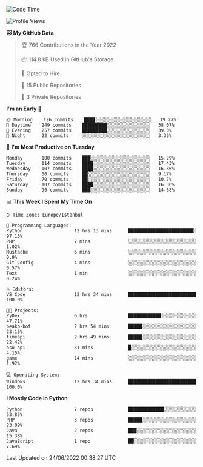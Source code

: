 <!--START_SECTION:waka-->
![Code Time](http://img.shields.io/badge/Code%20Time-199%20hrs%207%20mins-blue)

![Profile Views](http://img.shields.io/badge/Profile%20Views-0-blue)

**🐱 My GitHub Data** 

> 🏆 766 Contributions in the Year 2022
 > 
> 📦 114.8 kB Used in GitHub's Storage 
 > 
> 💼 Opted to Hire
 > 
> 📜 15 Public Repositories 
 > 
> 🔑 3 Private Repositories  
 > 
**I'm an Early 🐤** 

```text
🌞 Morning    126 commits    ████░░░░░░░░░░░░░░░░░░░░░   19.27% 
🌆 Daytime    249 commits    █████████░░░░░░░░░░░░░░░░   38.07% 
🌃 Evening    257 commits    █████████░░░░░░░░░░░░░░░░   39.3% 
🌙 Night      22 commits     ░░░░░░░░░░░░░░░░░░░░░░░░░   3.36%

```
📅 **I'm Most Productive on Tuesday** 

```text
Monday       100 commits    ███░░░░░░░░░░░░░░░░░░░░░░   15.29% 
Tuesday      114 commits    ████░░░░░░░░░░░░░░░░░░░░░   17.43% 
Wednesday    107 commits    ████░░░░░░░░░░░░░░░░░░░░░   16.36% 
Thursday     60 commits     ██░░░░░░░░░░░░░░░░░░░░░░░   9.17% 
Friday       70 commits     ██░░░░░░░░░░░░░░░░░░░░░░░   10.7% 
Saturday     107 commits    ████░░░░░░░░░░░░░░░░░░░░░   16.36% 
Sunday       96 commits     ███░░░░░░░░░░░░░░░░░░░░░░   14.68%

```


📊 **This Week I Spent My Time On** 

```text
⌚︎ Time Zone: Europe/Istanbul

💬 Programming Languages: 
Python                   12 hrs 13 mins      ████████████████████████░   97.15% 
PHP                      7 mins              ░░░░░░░░░░░░░░░░░░░░░░░░░   1.02% 
Mustache                 6 mins              ░░░░░░░░░░░░░░░░░░░░░░░░░   0.9% 
Git Config               4 mins              ░░░░░░░░░░░░░░░░░░░░░░░░░   0.57% 
Text                     1 min               ░░░░░░░░░░░░░░░░░░░░░░░░░   0.24%

🔥 Editors: 
VS Code                  12 hrs 34 mins      █████████████████████████   100.0%

🐱‍💻 Projects: 
PyDex                    6 hrs               ████████████░░░░░░░░░░░░░   47.71% 
beako-bot                2 hrs 54 mins       █████░░░░░░░░░░░░░░░░░░░░   23.15% 
timeapi                  2 hrs 49 mins       █████░░░░░░░░░░░░░░░░░░░░   22.42% 
osu-api                  31 mins             █░░░░░░░░░░░░░░░░░░░░░░░░   4.15% 
game                     14 mins             ░░░░░░░░░░░░░░░░░░░░░░░░░   1.92%

💻 Operating System: 
Windows                  12 hrs 34 mins      █████████████████████████   100.0%

```

**I Mostly Code in Python** 

```text
Python                   7 repos             █████████████░░░░░░░░░░░░   53.85% 
PHP                      3 repos             █████░░░░░░░░░░░░░░░░░░░░   23.08% 
Java                     2 repos             ███░░░░░░░░░░░░░░░░░░░░░░   15.38% 
JavaScript               1 repo              ██░░░░░░░░░░░░░░░░░░░░░░░   7.69%

```



 Last Updated on 24/06/2022 00:38:27 UTC
<!--END_SECTION:waka-->

<!--
**3nws/3nws** is a ✨ _special_ ✨ repository because its `README.md` (this file) appears on your GitHub profile.

Here are some ideas to get you started:

- 🔭 I’m currently working on ...
- 🌱 I’m currently learning ...
- 👯 I’m looking to collaborate on ...
- 🤔 I’m looking for help with ...
- 💬 Ask me about ...
- 📫 How to reach me: ...
- 😄 Pronouns: ...
- ⚡ Fun fact: ...
-->
